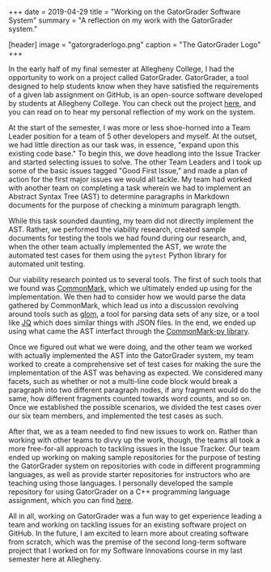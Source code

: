 +++
date = 2019-04-29
title = "Working on the GatorGrader Software System"
summary = "A reflection on my work with the GatorGrader system."

[header]
image = "gatorgraderlogo.png"
caption = "The GatorGrader Logo"
+++

In the early half of my final semester at Allegheny College, I had the
opportunity to work on a project called GatorGrader. GatorGrader, a tool
designed to help students know when they have satisfied the requirements of a
given lab assignment on GitHub, is an open-source software developed by students
at Allegheny College. You can check out the project
[here](https://github.com/GatorEducator/gatorgrader), and you can read on to
hear my personal reflection of my work on the system.

At the start of the semester, I was more or less shoe-horned into a Team Leader
position for a team of 5 other developers and myself. At the outset, we had
little direction as our task was, in essence, "expand upon this existing code
base." To begin this, we dove headlong into the Issue Tracker and started
selecting issues to solve. The other Team Leaders and I took up some of the
basic issues tagged "Good First Issue," and made a plan of action for the first
major issues we would all tackle. My team had worked with another team on
completing a task wherein we had to implement an Abstract Syntax Tree (AST) to
determine paragraphs in Markdown documents for the purpose of checking a minimum
paragraph length.

While this task sounded daunting, my team did not directly implement the AST.
Rather, we performed the viability research, created sample documents for
testing the tools we had found during our research, and, when the other team
actually implemented the AST, we wrote the automated test cases for them using
the `pytest` Python library for automated unit testing.

Our viability research pointed us to several tools. The first of such tools that
we found was [CommonMark](https://commonmark.org/), which we ultimately ended up
using for the implementation. We then had to consider how we would parse the
data gathered by CommonMark, which lead us into a discussion revolving around
tools such as [glom](https://github.com/mahmoud/glom), a tool for parsing data
sets of any size, or a tool like [JQ](https://stedolan.github.io/jq/) which
does similar things with JSON files. In the end, we ended up using what came
the AST interfact through the
[CommonMark-py library](https://pypi.org/project/CommonMark/).

Once we figured out what we were doing, and the other team we worked with
actually implemented the AST into the GatorGrader system, my team worked to
create a comprehensive set of test cases for making the sure the implementation
of the AST was behaving as expected. We considered many facets, such as
whether or not a multi-line code block would break a paragraph into two
different paragraph nodes, if any fragment would do the same, how different
fragments counted towards word counts, and so on. Once we established the
possible scenarios, we divided the test cases over our six team members, and
implemented the test cases as such.

After that, we as a team needed to find new issues to work on. Rather than
working with other teams to divvy up the work, though, the teams all took a more
free-for-all approach to tackling issues in the Issue Tracker. Our team ended up
working on making sample repositories for the purpose of testing the GatorGrader
system on repositories with code in different programming languages, as well as
provide starter repositories for instructors who are teaching using those
languages. I personally developed the sample repository for using GatorGrader on
a C++ programming language assignment, which you can find
[here](https://github.com/GatorEducator/cpp-assignment-starter).

All in all, working on GatorGrader was a fun way to get experience leading a
team and working on tackling issues for an existing software project on GitHub.
In the future, I am excited to learn more about creating software from scratch,
which was the premise of the second long-term software project that I worked on
for my Software Innovations course in my last semester here at Allegheny.
